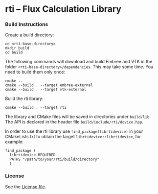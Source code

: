 # rti &ndash; Flux Calculation Library

### Build Instructions

Create a build directory:
````
cd <rti-base-directory>
mkdir build
cd build
````
The following commands will download and build Embree and VTK in the folder `<rti-base-directory>/dependencies`. This may take some time. You need to build them only once:
````
cmake ..
cmake --build . --target embree-external
cmake --build . --target vtk-external
````

Build the rti library:
````
cmake --build . --target rti
````

The library and CMake files will be saved in directories under `build/lib`.
The API is declared in the header file `build/include/rti/device.hpp`.

In order to use the rti library use `find_package(librtidevice)` in your CMakeLists.txt to obtain the target `librtidevice::librtidevice`, for example:

````
find_package (
  librtidevice REQUIRED
  PATHS "/path/to/your/rti/build/directory"
  )
````

### License
See the [License file](./LICENSE).


